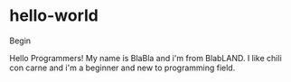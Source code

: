 # hello-world
Begin

Hello Programmers!
My name is BlaBla and i'm from BlabLAND. I like chili con carne and i'm a beginner and new to programming field.
